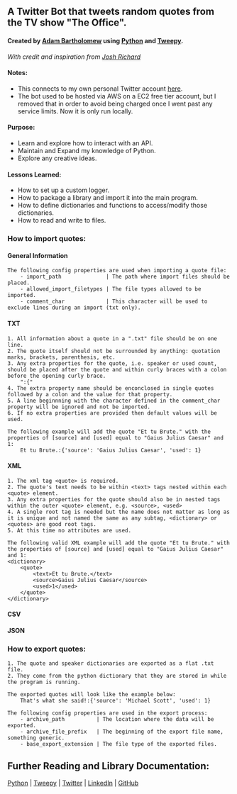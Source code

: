 ## A Twitter Bot that tweets random quotes from the TV show "The Office".
#### Created by [Adam Bartholomew](https://www.linkedin.com/in/adam-bartholomew/) using [Python](https://www.python.org/) and [Tweepy](https://docs.tweepy.org/en/stable/index.html).
_With credit and inspiration from [Josh Richard](https://github.com/joshuarichard)_

#### Notes:
* This connects to my own personal Twitter account [here](https://twitter.com/The_Adumb).
* The bot used to be hosted via AWS on a EC2 free tier account, but I removed that in order to avoid being charged once I went past any service limits. Now it is only run locally.

#### Purpose:
* Learn and explore how to interact with an API. 
* Maintain and Expand my knowledge of Python. 
* Explore any creative ideas.

#### Lessons Learned:
* How to set up a custom logger.
* How to package a library and import it into the main program.
* How to define dictionaries and functions to access/modify those dictionaries.
* How to read and write to files.

### How to import quotes:
#### General Information
    The following config properties are used when importing a quote file:
        - import_path              | The path where import files should be placed.
        - allowed_import_filetypes | The file types allowed to be imported.
        - comment_char             | This character will be used to exclude lines during an import (txt only).

#### TXT
    1. All information about a quote in a ".txt" file should be on one line.
    2. The quote itself should not be surrounded by anything: quotation marks, brackets, parenthesis, etc.
    3. Any extra properties for the quote, i.e. speaker or used count, should be placed after the quote and within curly braces with a colon before the opening curly brace. 
        ":{"
    4. The extra property name should be enconclosed in single quotes followed by a colon and the value for that property.
    5. A line beginnning with the character defined in the comment_char property will be ignored and not be imported.
    6. If no extra properties are provided then default values will be used.

    The following example will add the quote "Et tu Brute." with the properties of [source] and [used] equal to "Gaius Julius Caesar" and 1:
        Et tu Brute.:{'source': 'Gaius Julius Caesar', 'used': 1}

#### XML
    1. The xml tag <quote> is required.
    2. The quote's text needs to be within <text> tags nested within each <quote> element.
    3. Any extra properties for the quote should also be in nested tags within the outer <quote> element, e.g. <source>, <used>
    4. A single root tag is needed but the name does not matter as long as it is unique and not named the same as any subtag, <dictionary> or <quotes> are good root tags.
    5. At this time no attributes are used.

    The following valid XML example will add the quote "Et tu Brute." with the properties of [source] and [used] equal to "Gaius Julius Caesar" and 1:
    <dictionary>
        <quote>
            <text>Et tu Brute.</text>
            <source>Gaius Julius Caesar</source>
            <used>1</used>
        </quote>
    </dictionary>

#### CSV

#### JSON

### How to export quotes:
    1. The quote and speaker dictionaries are exported as a flat .txt file.
    2. They come from the python dictionary that they are stored in while the program is running.

    The exported quotes will look like the example below:
        That's what she said!:{'source': 'Michael Scott', 'used': 1}

    The following config properties are used in the export process:
        - archive_path          | The location where the data will be exported.
        - archive_file_prefix   | The beginning of the export file name, something generic.
        - base_export_extension | The file type of the exported files.
    

Further Reading and Library Documentation:
------------------------------------------
[Python](https://www.python.org/) | [Tweepy](http://www.tweepy.org/) | [Twitter](https://www.twitter.com/) | [LinkedIn](https://www.linkedin.com/in/adam-bartholomew/) | [GitHub](https://github.com/adam-bartholomew/)
